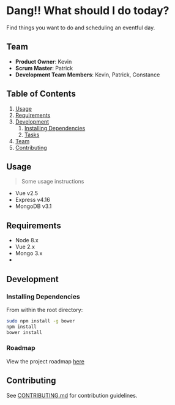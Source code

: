 # Dang!! What should I do today?
Find things you want to do and scheduling an eventful day.


## Team

  - __Product Owner__: Kevin
  - __Scrum Master__: Patrick
  - __Development Team Members__: Kevin, Patrick, Constance

## Table of Contents

1. [Usage](#Usage)
1. [Requirements](#requirements)
1. [Development](#development)
    1. [Installing Dependencies](#installing-dependencies)
    1. [Tasks](#tasks)
1. [Team](#team)
1. [Contributing](#contributing)

## Usage

> Some usage instructions
- Vue v2.5
- Express v4.16
- MongoDB v3.1
## Requirements

- Node 8.x
- Vue 2.x
- Mongo 3.x
- 

## Development

### Installing Dependencies

From within the root directory:

```sh
sudo npm install -g bower
npm install
bower install
```

### Roadmap

View the project roadmap [here](https://github.com/GreenfieldKPC/Itinerary_app)


## Contributing

See [CONTRIBUTING.md](https://github.com/GreenfieldKPC/Itinerary_app/blob/master/_CONTRIBUTING.md) for contribution guidelines.
